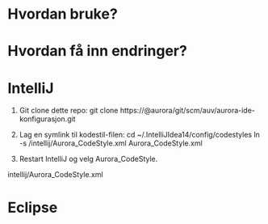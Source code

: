 # Hvordan bruke?


# Hvordan få inn endringer?

# IntelliJ

1. Git clone dette repo:
git clone https://<bruker>@aurora/git/scm/auv/aurora-ide-konfigurasjon.git

2. Lag en symlink til kodestil-filen:
cd ~/.IntelliJIdea14/config/codestyles
ln -s <stil-til-dette-repo>/intellij/Aurora_CodeStyle.xml Aurora_CodeStyle.xml

3. Restart IntelliJ og velg Aurora_CodeStyle.

intellij/Aurora_CodeStyle.xml

# Eclipse
